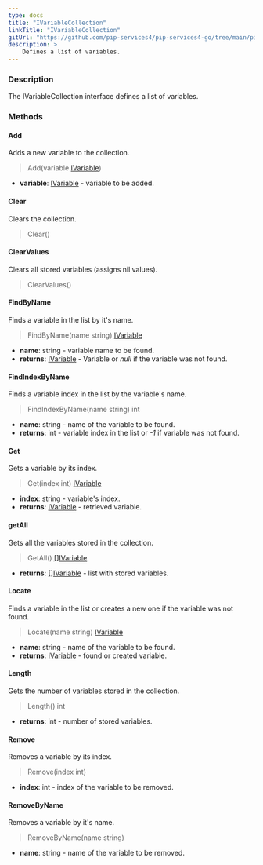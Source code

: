 ```yaml
---
type: docs
title: "IVariableCollection"
linkTitle: "IVariableCollection"
gitUrl: "https://github.com/pip-services4/pip-services4-go/tree/main/pip-services4-expressions-go"
description: > 
    Defines a list of variables.
---
```


### Description

The IVariableCollection interface defines a list of variables.


### Methods

#### Add
Adds a new variable to the collection.

> Add(variable [IVariable](../ivariable))

- **variable**: [IVariable](../ivariable) - variable to be added.


#### Clear
Clears the collection.

> Clear()


#### ClearValues
Clears all stored variables (assigns nil values).

> ClearValues()


#### FindByName
Finds a variable in the list by it's name.

> FindByName(name string) [IVariable](../ivariable)

- **name**: string - variable name to be found.
- **returns**: [IVariable](../ivariable) - Variable or *null* if the variable was not found.


#### FindIndexByName
Finds a variable index in the list by the variable's name. 

> FindIndexByName(name string) int

- **name**: string - name of the variable to be found.
- **returns**: int - variable index in the list or *-1* if variable was not found.


#### Get
Gets a variable by its index.

> Get(index int) [IVariable](../ivariable)

- **index**: string - variable's index.
- **returns**: [IVariable](../ivariable) - retrieved variable.

#### getAll
Gets all the variables stored in the collection.

> GetAll() [[]IVariable](../ivariable)
- **returns**: [[]IVariable](../ivariable) - list with stored variables.

#### Locate
Finds a variable in the list or creates a new one if the variable was not found.

> Locate(name string) [IVariable](../ivariable)

- **name**: string - name of the variable to be found.
- **returns**: [IVariable](../ivariable) - found or created variable.

#### Length
Gets the number of variables stored in the collection.
> Length() int

- **returns**: int - number of stored variables.

#### Remove
Removes a variable by its index.

> Remove(index int)

- **index**: int - index of the variable to be removed.

#### RemoveByName
Removes a variable by it's name.

> RemoveByName(name string)

- **name**: string - name of the variable to be removed.


